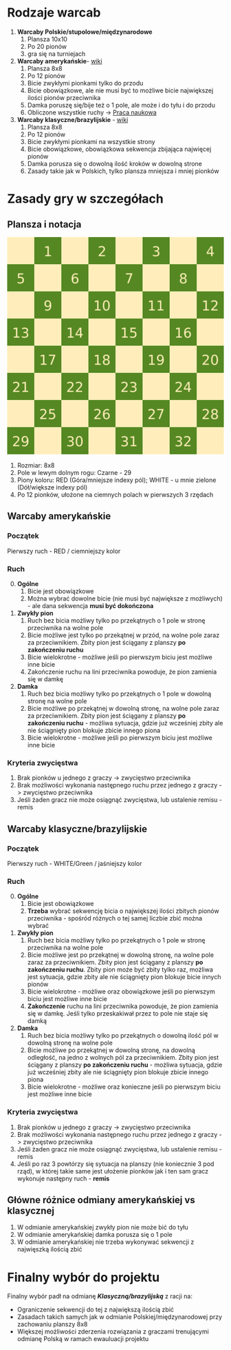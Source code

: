 # Rodzaje warcab

1. **Warcaby Polskie/stupolowe/międzynarodowe**
    1. Plansza 10x10
    2. Po 20 pionów
    3. gra się na turniejach
2. **Warcaby amerykańskie**- [wiki](https://en.wikipedia.org/wiki/English_draughts)
    1. Plansza 8x8
    2. Po 12 pionów
    3. Bicie zwykłymi pionkami tylko do przodu
    4. Bicie obowiązkowe, ale nie musi być to możliwe bicie największej ilości pionów przeciwnika
    5. Damka poruszę się/bije też o 1 pole, ale może i do tyłu i do przodu
    6. Obliczone wszystkie ruchy -> [Praca naukowa](http://library.msri.org/books/Book29/files/schaeffer.pdf)
3. **Warcaby klasyczne/brazylijskie** - [wiki](https://en.wikipedia.org/wiki/Brazilian_draughts)
    1. Plansza 8x8
    2. Po 12 pionów
    3. Bicie zwykłymi pionkami na wszystkie strony
    4. Bicie obowiązkowe, obowiązkowa sekwencja zbijająca najwięcej pionów
    5. Damka porusza się o dowolną ilość kroków w dowolną strone
    6. Zasady takie jak w Polskich, tylko plansza mniejsza i mniej pionków

# Zasady gry w szczegółach

## Plansza i notacja

![Notacja pól planszy](md_img/Draughts_Notation.png)

1. Rozmiar: 8x8
2. Pole w lewym dolnym rogu: Czarne - 29
3. Piony koloru: RED (Góra/mniejsze indexy pól); WHITE - u mnie zielone (Dół/większe indexy pól)
4. Po 12 pionków, ułożone na ciemnych polach w pierwszych 3 rzędach

## Warcaby amerykańskie

### Początek

Pierwszy ruch - RED / ciemniejszy kolor

### Ruch

0. **Ogólne**
    1. Bicie jest obowiązkowe
    2. Można wybrać dowolne bicie (nie musi być największe z możliwych) - ale dana sekwencja **musi być dokończona**
1. **Zwykły pion**
    1. Ruch bez bicia możliwy tylko po przekątnych o 1 pole w stronę przeciwnika na wolne pole
    2. Bicie możliwe jest tylko po przekątnej w przód, na wolne pole zaraz za przeciwnikiem. Zbity pion jest ściągany z planszy **po zakończeniu ruchu**
    3. Bicie wielokrotne - możliwe jeśli po pierwszym biciu jest możliwe inne bicie
    4. Zakończenie ruchu na lini przeciwnika powoduje, że pion zamienia się w damkę
2. **Damka**
    1. Ruch bez bicia możliwy tylko po przekątnych o 1 pole w dowolną stronę na wolne pole
    2. Bicie możliwe po przekątnej w dowolną stronę, na wolne pole zaraz za przeciwnikiem. Zbity pion jest ściągany z planszy **po zakończeniu ruchu** - możliwa sytuacja, gdzie już wcześniej zbity ale nie ściągnięty pion blokuje zbicie innego piona
    3. Bicie wielokrotne - możliwe jeśli po pierwszym biciu jest możliwe inne bicie

### Kryteria zwycięstwa

1. Brak pionków u jednego z graczy -> zwycięstwo przeciwnika
2. Brak możliwości wykonania następnego ruchu przez jednego z graczy -> zwycięstwo przeciwnika
3. Jeśli żaden gracz nie może osiągnąć zwycięstwa, lub ustalenie remisu - remis

## Warcaby klasyczne/brazylijskie

### Początek

Pierwszy ruch - WHITE/Green / jaśniejszy kolor

### Ruch

0. **Ogólne**
    1. Bicie jest obowiązkowe
    2. **Trzeba** wybrać sekwencję bicia o największej ilości zbitych pionów przeciwnika - spośród różnych o tej samej liczbie zbić można wybrać
1. **Zwykły pion**
    1. Ruch bez bicia możliwy tylko po przekątnych o 1 pole w stronę przeciwnika na wolne pole
    2. Bicie możliwe jest po przekątnej w dowolną stronę, na wolne pole zaraz za przeciwnikiem. Zbity pion jest ściągany z planszy **po zakończeniu ruchu**. Zbity pion może być zbity tylko raz, możliwa jest sytuacja, gdzie zbity ale nie ściągnięty pion blokuje bicie innych pionów
    3. Bicie wielokrotne - możliwe oraz obowiązkowe jeśli po pierwszym biciu jest możliwe inne bicie
    4. **Zakończenie** ruchu na lini przeciwnika powoduje, że pion zamienia się w damkę. Jeśli tylko przeskakiwał przez to pole nie staje się damką
2. **Damka**
    1. Ruch bez bicia możliwy tylko po przekątnych o dowolną ilość pól w dowolną stronę na wolne pole
    2. Bicie możliwe po przekątnej w dowolną stronę, na dowolną odległość, na jedno z wolnych pól za przeciwnikiem. Zbity pion jest ściągany z planszy **po zakończeniu ruchu** - możliwa sytuacja, gdzie już wcześniej zbity ale nie ściągnięty pion blokuje zbicie innego piona
    3. Bicie wielokrotne - możliwe oraz konieczne jeśli po pierwszym biciu jest możliwe inne bicie

### Kryteria zwycięstwa

1. Brak pionków u jednego z graczy -> zwycięstwo przeciwnika
2. Brak możliwości wykonania następnego ruchu przez jednego z graczy -> zwycięstwo przeciwnika
3. Jeśli żaden gracz nie może osiągnąć zwycięstwa, lub ustalenie remisu - remis
4. Jeśli po raz 3 powtórzy się sytuacja na planszy (nie koniecznie 3 pod rząd), w której takie same jest ułożenie pionków jak i ten sam gracz wykonuje następny ruch - **remis**

## Główne różnice odmiany amerykańskiej vs klasycznej

1. W odmianie amerykańskiej zwykły pion nie może bić do tyłu
2. W odmianie amerykańskiej damka porusza się o 1 pole
3. W odmianie amerykańskiej nie trzeba wykonywać sekwencji z najwięszką ilością zbić

# Finalny wybór do projektu

Finalny wybór padł na odmianę ***Klasyczną/brazylijską*** z racji na:

- Ograniczenie sekwencji do tej z największą ilością zbić
- Zasadach takich samych jak w odmianie Polskiej/międzynarodowej przy zachowaniu planszy 8x8
- Większej możliwości zderzenia rozwiązania z graczami trenującymi odmianę Polską w ramach ewauluacji projektu
